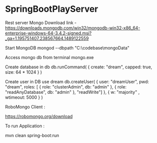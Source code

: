 # SpringBootPlayServer
Rest server
Mongo Download link - https://downloads.mongodb.com/win32/mongodb-win32-x86_64-enterprise-windows-64-3.4.2-signed.msi?_ga=1.195751407.238567664.1489122559

Start MongoDB
mongod --dbpath "C:\codebase\mongoData"

Access mongo db from terminal
mongo.exe

Create database in db
db.runCommand( { create: "dream", capped: true, size: 64 * 1024 } )

Create user in DB
use dream
db.createUser( { user: "dreamUser",
                 pwd: "dream",
                 roles: [ { role: "clusterAdmin", db: "admin" },
                          { role: "readAnyDatabase", db: "admin" },
                          "readWrite"] },
               { w: "majority" , wtimeout: 5000 } )

RoboMongo Client :

https://robomongo.org/download

To run Application :

mvn clean spring-boot:run

